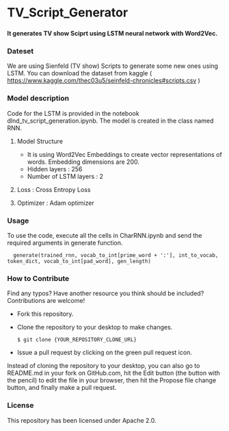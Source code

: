 # TV_Script_Generator
### 
<strong>It generates TV show Sciprt using LSTM neural network with Word2Vec.</strong>

### Dateset
We are using Sienfeld (TV show) Scripts to generate some new ones using LSTM. You can download the dataset from kaggle ( https://www.kaggle.com/thec03u5/seinfeld-chronicles#scripts.csv )

### Model description
Code for the LSTM is provided in the notebook dlnd_tv_script_generation.ipynb. The model is created in the class named RNN.
1. Model Structure
      - It is using Word2Vec Embeddings to create vector representations of words. Embedding dimensions are 200.
      - Hidden layers : 256
      - Number of LSTM layers : 2
      
2. Loss : Cross Entropy Loss

3. Optimizer : Adam optimizer

### Usage
To use the code, execute all the cells in CharRNN.ipynb and send the required arguments in generate function.

      generate(trained_rnn, vocab_to_int[prime_word + ':'], int_to_vocab, token_dict, vocab_to_int[pad_word], gen_length)

      
### How to Contribute
Find any typos? Have another resource you think should be included? Contributions are welcome!

* Fork this repository.

* Clone the repository to your desktop to make changes.

      $ git clone {YOUR_REPOSITORY_CLONE_URL}

* Issue a pull request by clicking on the green pull request icon.

Instead of cloning the repository to your desktop, you can also go to README.md in your fork on GitHub.com, hit the Edit button (the button with the pencil) to edit the file in your browser, then hit the Propose file change button, and finally make a pull request.

### License
This repository has been licensed under Apache 2.0.
